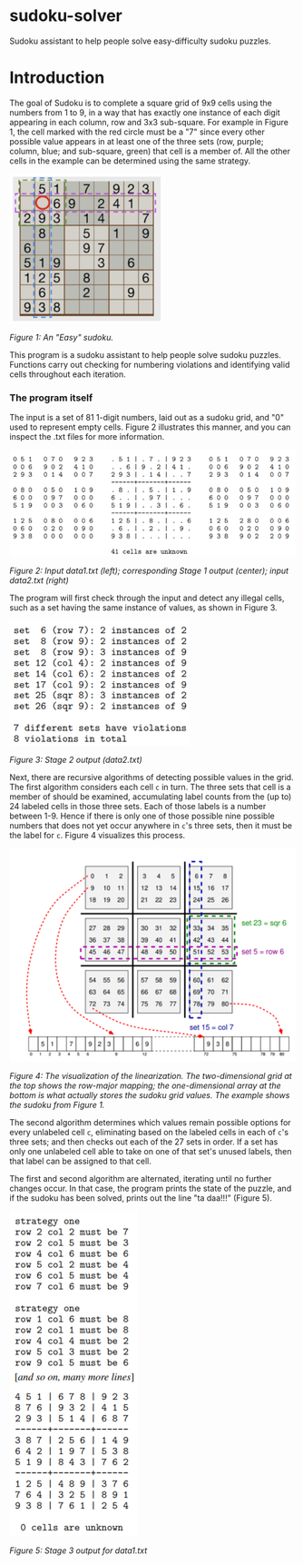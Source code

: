 # sudoku-solver

Sudoku assistant to help people solve easy-difficulty sudoku puzzles. 

# Introduction

The goal of Sudoku is to complete a square grid of 9x9 cells using the numbers from 1 to 9, in a way that has exactly one instance of each digit appearing in each column, row and 3x3 sub-square. For example in Figure 1, the cell marked with the red circle must be a "7" since every other possible value appears in at least one of the three sets (row, purple; column, blue; and sub-square, green) that cell is a member of. All the other cells in the example can be determined using the same strategy.

![Figure 1](https://github.com/lohchness/sudoku-solver/blob/main/fig1.png?raw=true)

*Figure 1: An "Easy" sudoku.*

This program is a sudoku assistant to help people solve sudoku puzzles. Functions carry out checking for numbering violations and identifying valid cells throughout each iteration.

### The program itself

The input is a set of 81 1-digit numbers, laid out as a sudoku grid, and "0" used to represent empty cells. Figure 2 illustrates this manner, and you can inspect the .txt files for more information.

![Figure 2](https://github.com/lohchness/sudoku-solver/blob/main/fig2.png?raw=true)

*Figure 2: Input data1.txt (left); corresponding Stage 1 output (center); input data2.txt (right)*

The program will first check through the input and detect any illegal cells, such as a set having the same instance of values, as shown in Figure 3.

![Figure 3](https://github.com/lohchness/sudoku-solver/blob/main/fig3.png?raw=true)

*Figure 3: Stage 2 output (data2.txt)*

Next, there are recursive algorithms of detecting possible values in the grid. The first algorithm  considers each cell `c` in turn. The three sets that cell is a member of should be examined, accumulating label counts from the (up to) 24 labeled cells in those three sets. Each of those labels is a number between 1-9. Hence if there is only one of those possible nine possible numbers that does not yet occur anywhere in `c`'s three sets, then it must be the label for `c`. Figure 4 visualizes this process.

![Figure 4](https://github.com/lohchness/sudoku-solver/blob/main/fig4.png?raw=true)

*Figure 4: The visualization of the linearization. The two-dimensional grid at the top shows the row-major mapping; the one-dimensional array at the bottom is what actually stores the sudoku grid values. The example shows the sudoku from Figure 1.*

The second algorithm determines which values remain possible options for every unlabeled cell `c`, eliminating based on the labeled cells in each of `c`'s three sets; and then checks out each of the 27 sets in order. If a set has only one unlabeled cell able to take on one of that set's unused labels, then that label can be assigned to that cell. 

The first and second algorithm are alternated, iterating until no further changes occur. In that case, the program prints the state of the puzzle, and if the sudoku has been solved, prints out the line "ta daa!!!" (Figure 5).

![Figure 5](https://github.com/lohchness/sudoku-solver/blob/main/fig5.png?raw=true)

*Figure 5: Stage 3 output for data1.txt*
